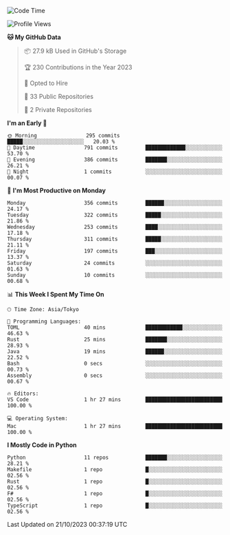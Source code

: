 <!--START_SECTION:waka-->
![Code Time](http://img.shields.io/badge/Code%20Time-720%20hrs%2027%20mins-blue)

![Profile Views](http://img.shields.io/badge/Profile%20Views-0-blue)

**🐱 My GitHub Data** 

> 📦 27.9 kB Used in GitHub's Storage 
 > 
> 🏆 230 Contributions in the Year 2023
 > 
> 💼 Opted to Hire
 > 
> 📜 33 Public Repositories 
 > 
> 🔑 2 Private Repositories 
 > 
**I'm an Early 🐤** 

```text
🌞 Morning                295 commits         █████░░░░░░░░░░░░░░░░░░░░   20.03 % 
🌆 Daytime                791 commits         █████████████░░░░░░░░░░░░   53.70 % 
🌃 Evening                386 commits         ███████░░░░░░░░░░░░░░░░░░   26.21 % 
🌙 Night                  1 commits           ░░░░░░░░░░░░░░░░░░░░░░░░░   00.07 % 
```
📅 **I'm Most Productive on Monday** 

```text
Monday                   356 commits         ██████░░░░░░░░░░░░░░░░░░░   24.17 % 
Tuesday                  322 commits         █████░░░░░░░░░░░░░░░░░░░░   21.86 % 
Wednesday                253 commits         ████░░░░░░░░░░░░░░░░░░░░░   17.18 % 
Thursday                 311 commits         █████░░░░░░░░░░░░░░░░░░░░   21.11 % 
Friday                   197 commits         ███░░░░░░░░░░░░░░░░░░░░░░   13.37 % 
Saturday                 24 commits          ░░░░░░░░░░░░░░░░░░░░░░░░░   01.63 % 
Sunday                   10 commits          ░░░░░░░░░░░░░░░░░░░░░░░░░   00.68 % 
```


📊 **This Week I Spent My Time On** 

```text
🕑︎ Time Zone: Asia/Tokyo

💬 Programming Languages: 
TOML                     40 mins             ████████████░░░░░░░░░░░░░   46.63 % 
Rust                     25 mins             ███████░░░░░░░░░░░░░░░░░░   28.93 % 
Java                     19 mins             ██████░░░░░░░░░░░░░░░░░░░   22.52 % 
Bash                     0 secs              ░░░░░░░░░░░░░░░░░░░░░░░░░   00.73 % 
Assembly                 0 secs              ░░░░░░░░░░░░░░░░░░░░░░░░░   00.67 % 

🔥 Editors: 
VS Code                  1 hr 27 mins        █████████████████████████   100.00 % 

💻 Operating System: 
Mac                      1 hr 27 mins        █████████████████████████   100.00 % 
```

**I Mostly Code in Python** 

```text
Python                   11 repos            ███████░░░░░░░░░░░░░░░░░░   28.21 % 
Makefile                 1 repo              █░░░░░░░░░░░░░░░░░░░░░░░░   02.56 % 
Rust                     1 repo              █░░░░░░░░░░░░░░░░░░░░░░░░   02.56 % 
F#                       1 repo              █░░░░░░░░░░░░░░░░░░░░░░░░   02.56 % 
TypeScript               1 repo              █░░░░░░░░░░░░░░░░░░░░░░░░   02.56 % 
```




 Last Updated on 21/10/2023 00:37:19 UTC
<!--END_SECTION:waka-->
